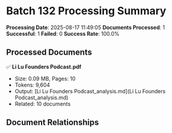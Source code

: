 # Batch 132 Processing Summary

**Processing Date**: 2025-08-17 11:49:05
**Documents Processed**: 1
**Successful**: 1
**Failed**: 0
**Success Rate**: 100.0%

## Processed Documents

✅ **Li Lu Founders Podcast.pdf**
   - Size: 0.09 MB, Pages: 10
   - Tokens: 9,604
   - Output: [Li Lu Founders Podcast_analysis.md](Li Lu Founders Podcast_analysis.md)
   - Related: 10 documents

## Document Relationships
